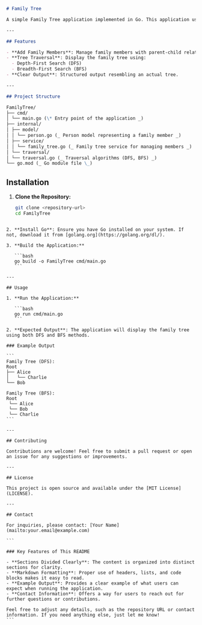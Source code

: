 ```markdown
# Family Tree

A simple Family Tree application implemented in Go. This application uses basic tree traversal methods (DFS and BFS) to visualize relationships in a family structure.

---

## Features

- **Add Family Members**: Manage family members with parent-child relationships.
- **Tree Traversal**: Display the family tree using:
  - Depth-First Search (DFS)
  - Breadth-First Search (BFS)
- **Clear Output**: Structured output resembling an actual tree.

---

## Project Structure

FamilyTree/
├── cmd/
│ └── main.go (\* Entry point of the application _)
├── internal/
│ ├── model/
│ │ └── person.go (_ Person model representing a family member _)
│ ├── service/
│ │ └── family_tree.go (_ Family tree service for managing members _)
│ └── traversal/
│ └── traversal.go (_ Traversal algorithms (DFS, BFS) _)
└── go.mod (_ Go module file \_)
```

## Installation

1. **Clone the Repository:**

   ```bash
   git clone <repository-url>
   cd FamilyTree
   ```

````

2. **Install Go**: Ensure you have Go installed on your system. If not, download it from [golang.org](https://golang.org/dl/).

3. **Build the Application:**

   ```bash
   go build -o FamilyTree cmd/main.go
   ```

---

## Usage

1. **Run the Application:**

   ```bash
   go run cmd/main.go
   ```

2. **Expected Output**: The application will display the family tree using both DFS and BFS methods.

### Example Output

```
Family Tree (DFS):
Root
├── Alice
│   └── Charlie
└── Bob

Family Tree (BFS):
Root
 └── Alice
 └── Bob
 └── Charlie
```

---

## Contributing

Contributions are welcome! Feel free to submit a pull request or open an issue for any suggestions or improvements.

---

## License

This project is open source and available under the [MIT License](LICENSE).

---

## Contact

For inquiries, please contact: [Your Name](mailto:your.email@example.com)

```

### Key Features of This README

- **Sections Divided Clearly**: The content is organized into distinct sections for clarity.
- **Markdown Formatting**: Proper use of headers, lists, and code blocks makes it easy to read.
- **Example Output**: Provides a clear example of what users can expect when running the application.
- **Contact Information**: Offers a way for users to reach out for further questions or contributions.

Feel free to adjust any details, such as the repository URL or contact information. If you need anything else, just let me know!
```
````

